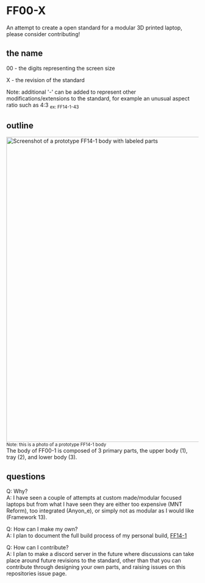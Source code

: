 # FF00-X

An attempt to create a open standard for a modular 3D printed laptop, please consider contributing!


## the name

00 - the digits representing the screen size

X - the revision of the standard


Note: additional '-' can be added to represent other modifications/extensions to the standard, for example an unusual aspect ratio such as 4:3
<sub>ex: FF14-1-43


## outline

<img width="1313" height="797" alt="Screenshot of a prototype FF14-1 body with labeled parts" src="https://github.com/user-attachments/assets/3eec45d3-5c92-448e-9b11-092a50828a6e" />
<sub>Note: this is a photo of a prototype FF14-1 body</sub>
<br>
The body of FF00-1 is composed of 3 primary parts, the upper body (1), tray (2), and lower body (3).


## questions

Q: Why?
<br>
A: I have seen a couple of attempts at custom made/modular focused laptops but from what I have seen they are either too expensive (MNT Reform), too integrated (Anyon_e), or simply not as modular as I would like (Framework 13).

Q: How can I make my own?
<br>
A: I plan to document the full build process of my personal build, [FF14-1](/FF14-1)

Q: How can I contribute?
<br>
A: I plan to make a discord server in the future where discussions can take place around future revisions to the standard, other than that you can contribute through designing your own parts, and raising issues on this repositories issue page.



